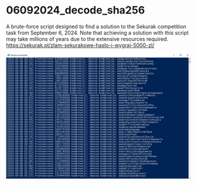 # 06092024_decode_sha256
A brute-force script designed to find a solution to the Sekurak competition task from September 6, 2024. Note that achieving a solution with this script may take millions of years due to the extensive resources required.
https://sekurak.pl/zlam-sekurakowe-haslo-i-wygraj-5000-zl/

![Screenshot](screen.jpg)

